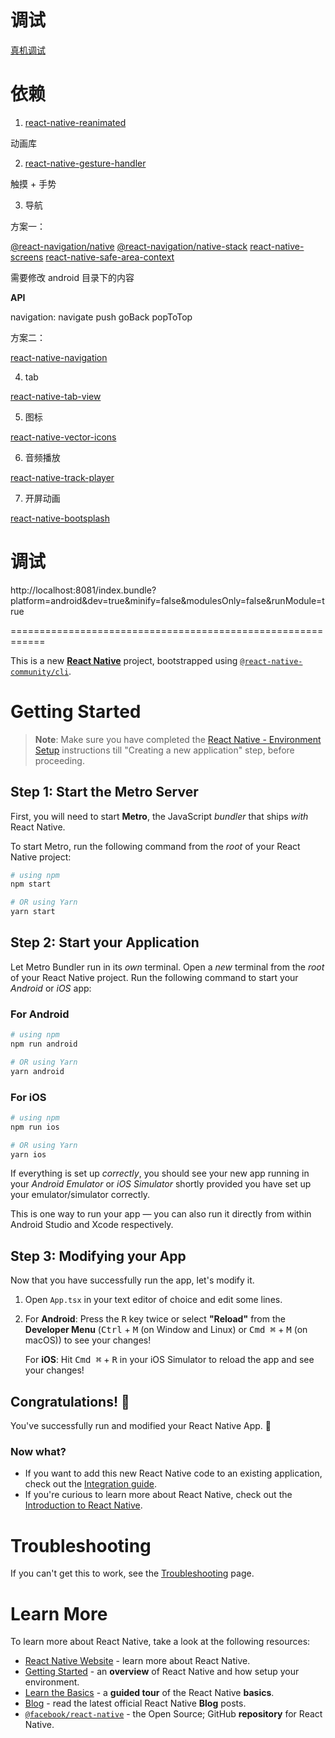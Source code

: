 # 调试

[真机调试](https://reactnative.dev/docs/running-on-device) 


# 依赖

1. [react-native-reanimated](https://docs.swmansion.com/react-native-reanimated/) 

动画库

2. [react-native-gesture-handler](https://www.npmjs.com/package/react-native-gesture-handler) 

触摸 + 手势

3. 导航

方案一：

[@react-navigation/native](https://reactnavigation.org/docs/getting-started/) 
[@react-navigation/native-stack](xxx) 
[react-native-screens](xx) 
[react-native-safe-area-context](xx) 

需要修改 android 目录下的内容

**API**

navigation: navigate push goBack popToTop

方案二：

[react-native-navigation](https://wix.github.io/react-native-navigation/docs/installing#npm-or-yarn) 

4. tab

[react-native-tab-view](https://reactnavigation.org/docs/tab-view/) 

5. 图标

[react-native-vector-icons](https://github.com/oblador/react-native-vector-icons) 

6. 音频播放

[react-native-track-player](https://rntp.dev/docs/basics/installation) 

7. 开屏动画

[react-native-bootsplash](https://github.com/zoontek/react-native-bootsplash) 

# 调试

http://localhost:8081/index.bundle?platform=android&dev=true&minify=false&modulesOnly=false&runModule=true


============================================================

This is a new [**React Native**](https://reactnative.dev) project, bootstrapped using [`@react-native-community/cli`](https://github.com/react-native-community/cli).

# Getting Started

>**Note**: Make sure you have completed the [React Native - Environment Setup](https://reactnative.dev/docs/environment-setup) instructions till "Creating a new application" step, before proceeding.

## Step 1: Start the Metro Server

First, you will need to start **Metro**, the JavaScript _bundler_ that ships _with_ React Native.

To start Metro, run the following command from the _root_ of your React Native project:

```bash
# using npm
npm start

# OR using Yarn
yarn start
```

## Step 2: Start your Application

Let Metro Bundler run in its _own_ terminal. Open a _new_ terminal from the _root_ of your React Native project. Run the following command to start your _Android_ or _iOS_ app:

### For Android

```bash
# using npm
npm run android

# OR using Yarn
yarn android
```

### For iOS

```bash
# using npm
npm run ios

# OR using Yarn
yarn ios
```

If everything is set up _correctly_, you should see your new app running in your _Android Emulator_ or _iOS Simulator_ shortly provided you have set up your emulator/simulator correctly.

This is one way to run your app — you can also run it directly from within Android Studio and Xcode respectively.

## Step 3: Modifying your App

Now that you have successfully run the app, let's modify it.

1. Open `App.tsx` in your text editor of choice and edit some lines.
2. For **Android**: Press the <kbd>R</kbd> key twice or select **"Reload"** from the **Developer Menu** (<kbd>Ctrl</kbd> + <kbd>M</kbd> (on Window and Linux) or <kbd>Cmd ⌘</kbd> + <kbd>M</kbd> (on macOS)) to see your changes!

   For **iOS**: Hit <kbd>Cmd ⌘</kbd> + <kbd>R</kbd> in your iOS Simulator to reload the app and see your changes!

## Congratulations! :tada:

You've successfully run and modified your React Native App. :partying_face:

### Now what?

- If you want to add this new React Native code to an existing application, check out the [Integration guide](https://reactnative.dev/docs/integration-with-existing-apps).
- If you're curious to learn more about React Native, check out the [Introduction to React Native](https://reactnative.dev/docs/getting-started).

# Troubleshooting

If you can't get this to work, see the [Troubleshooting](https://reactnative.dev/docs/troubleshooting) page.

# Learn More

To learn more about React Native, take a look at the following resources:

- [React Native Website](https://reactnative.dev) - learn more about React Native.
- [Getting Started](https://reactnative.dev/docs/environment-setup) - an **overview** of React Native and how setup your environment.
- [Learn the Basics](https://reactnative.dev/docs/getting-started) - a **guided tour** of the React Native **basics**.
- [Blog](https://reactnative.dev/blog) - read the latest official React Native **Blog** posts.
- [`@facebook/react-native`](https://github.com/facebook/react-native) - the Open Source; GitHub **repository** for React Native.
